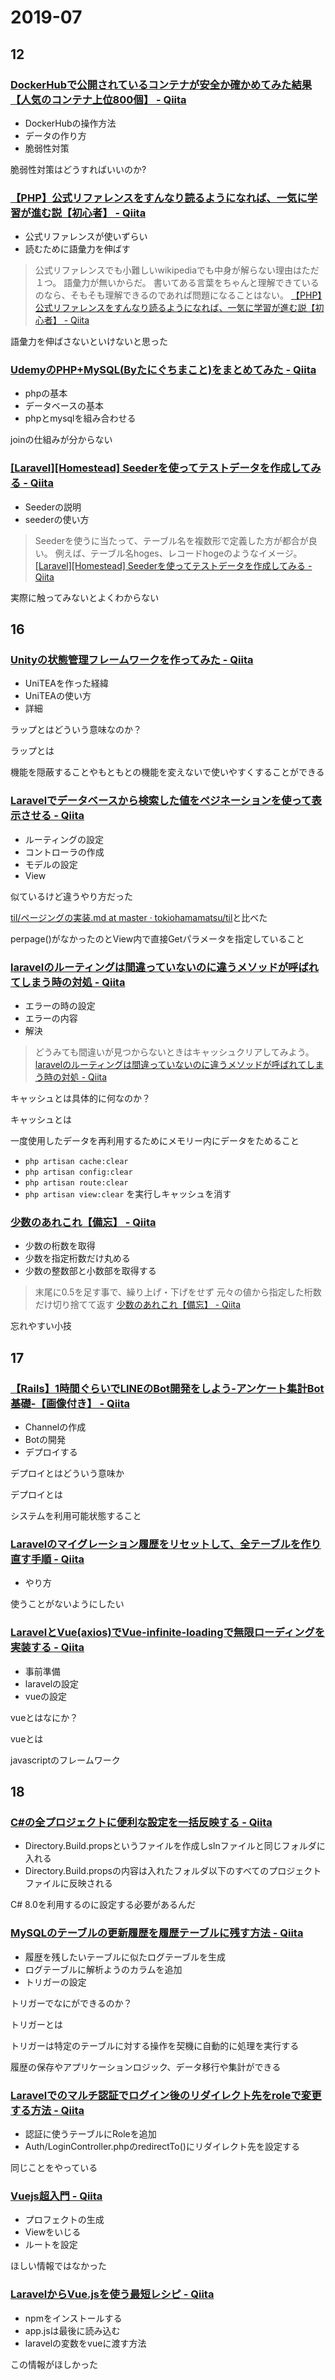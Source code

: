 # 2019-07

## 12

### [DockerHubで公開されているコンテナが安全か確かめてみた結果【人気のコンテナ上位800個】 \- Qiita](https://qiita.com/tomoyamachi/items/e0e69da521505e73237b)

- DockerHubの操作方法
- データの作り方
- 脆弱性対策

脆弱性対策はどうすればいいのか?

### [【PHP】公式リファレンスをすんなり読るようになれば、一気に学習が進む説【初心者】 \- Qiita](https://qiita.com/Alto11233/items/25d82956ef7c6be55f9c)

- 公式リファレンスが使いずらい
- 読むために語彙力を伸ばす

>公式リファレンスでも小難しいwikipediaでも中身が解らない理由はただ１つ。 語彙力が無いからだ。 書いてある言葉をちゃんと理解できているのなら、そもそも理解できるのであれば問題になることはない。
>[【PHP】公式リファレンスをすんなり読るようになれば、一気に学習が進む説【初心者】 - Qiita](https://qiita.com/Alto11233/items/25d82956ef7c6be55f9c)


語彙力を伸ばさないといけないと思った

### [UdemyのPHP\+MySQL\(Byたにぐちまこと\)をまとめてみた \- Qiita](https://qiita.com/koba_onrails/items/02bc4a0e7bb489d18b28)

- phpの基本
- データベースの基本
- phpとmysqlを組み合わせる

joinの仕組みが分からない

### [\[Laravel\]\[Homestead\] Seederを使ってテストデータを作成してみる \- Qiita](https://qiita.com/mikansei-lab/items/01beb1b2fa6c9e5436ed)

- Seederの説明
- seederの使い方

>Seederを使うに当たって、テーブル名を複数形で定義した方が都合が良い。 例えば、テーブル名hoges、レコードhogeのようなイメージ。
>[[Laravel][Homestead] Seederを使ってテストデータを作成してみる - Qiita](https://qiita.com/mikansei-lab/items/01beb1b2fa6c9e5436ed)

実際に触ってみないとよくわからない

## 16

### [Unityの状態管理フレームワークを作ってみた \- Qiita](https://qiita.com/uzimaru0000/items/0eea0305320540281a73)

- UniTEAを作った経緯
- UniTEAの使い方
- 詳細

ラップとはどういう意味なのか？

ラップとは

機能を隠蔽することやもともとの機能を変えないで使いやすくすることができる

### [Laravelでデータベースから検索した値をペジネーションを使って表示させる \- Qiita](https://qiita.com/mukae_tech/items/3c779b229b0d3e673f79)

- ルーティングの設定
- コントローラの作成
- モデルの設定
- View

似ているけど違うやり方だった

[til/ページングの実装\.md at master · tokiohamamatsu/til](https://github.com/tokiohamamatsu/til/blob/master/laravel/%E3%83%9A%E3%83%BC%E3%82%B8%E3%83%B3%E3%82%B0%E3%81%AE%E5%AE%9F%E8%A3%85.md)と比べた

perpage()がなかったのとView内で直接Getパラメータを指定していること

### [laravelのルーティングは間違っていないのに違うメソッドが呼ばれてしまう時の対処 \- Qiita](https://qiita.com/monji05/items/e0d75187f2b814981c47)

- エラーの時の設定
- エラーの内容
- 解決

>どうみても間違いが見つからないときはキャッシュクリアしてみよう。
>[laravelのルーティングは間違っていないのに違うメソッドが呼ばれてしまう時の対処 - Qiita](https://qiita.com/monji05/items/e0d75187f2b814981c47)

キャッシュとは具体的に何なのか？

キャッシュとは

一度使用したデータを再利用するためにメモリー内にデータをためること

- `php artisan cache:clear`
- `php artisan config:clear`
- `php artisan route:clear`
- `php artisan view:clear`
を実行しキャッシュを消す

### [少数のあれこれ【備忘】 \- Qiita](https://qiita.com/tatsuo-iriyama/items/173c8b83fd117e365cec)

- 少数の桁数を取得
- 少数を指定桁数だけ丸める
- 少数の整数部と小数部を取得する

>末尾に0\.5を足す事で、繰り上げ・下げをせず 元々の値から指定した桁数だけ切り捨てて返す
>[少数のあれこれ【備忘】 - Qiita](https://qiita.com/tatsuo-iriyama/items/173c8b83fd117e365cec)

忘れやすい小技

## 17

### [【Rails】1時間ぐらいでLINEのBot開発をしよう\-アンケート集計Bot基礎\-【画像付き】 \- Qiita](https://qiita.com/noriya1217/items/00d6461e9f54900377a3)

- Channelの作成
- Botの開発
- デプロイする

デプロイとはどういう意味か

デプロイとは

システムを利用可能状態すること


### [Laravelのマイグレーション履歴をリセットして、全テーブルを作り直す手順 \- Qiita](https://qiita.com/hdmt/items/499a06353b4624e3a686)

- やり方
  
使うことがないようにしたい

### [LaravelとVue\(axios\)でVue\-infinite\-loadingで無限ローディングを実装する \- Qiita](https://qiita.com/namizatop/items/572ee1d86cea080eb0fd)

- 事前準備
- laravelの設定
- vueの設定

vueとはなにか？

vueとは

javascriptのフレームワーク

## 18

### [C\#の全プロジェクトに便利な設定を一括反映する \- Qiita](https://qiita.com/kojimadev/items/45b4c8e002c226cc1c36)

- Directory.Build.propsというファイルを作成しslnファイルと同じフォルダに入れる
- Directory.Build.propsの内容は入れたフォルダ以下のすべてのプロジェクトファイルに反映される

C# 8.0を利用するのに設定する必要があるんだ

### [MySQLのテーブルの更新履歴を履歴テーブルに残す方法 \- Qiita](https://qiita.com/jacksuzuki/items/1c5265f43474c1ba01ad)

- 履歴を残したいテーブルに似たログテーブルを生成
- ログテーブルに解析ようのカラムを追加
- トリガーの設定
  
トリガーでなにができるのか？

トリガーとは

トリガーは特定のテーブルに対する操作を契機に自動的に処理を実行する

履歴の保存やアプリケーションロジック、データ移行や集計ができる

### [Laravelでのマルチ認証でログイン後のリダイレクト先をroleで変更する方法 \- Qiita](https://qiita.com/nagomi2/items/cf4a0d5e11b4e8393baa)

- 認証に使うテーブルにRoleを追加
- Auth/LoginController.phpのredirectTo()にリダイレクト先を設定する

同じことをやっている

### [Vuejs超入門 \- Qiita](https://qiita.com/tabtt3/items/dfd9a12734ee4e29eff1)

- プロフェクトの生成
- Viewをいじる
- ルートを設定

ほしい情報ではなかった

### [LaravelからVue\.jsを使う最短レシピ \- Qiita](https://qiita.com/fruitriin/items/e0f2c9aa035c3ff2c874)

- npmをインストールする
- app.jsは最後に読み込む
- laravelの変数をvueに渡す方法

この情報がほしかった   